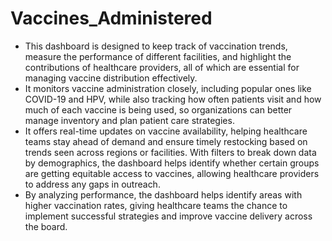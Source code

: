 # Vaccines_Administered

- This dashboard is designed to keep track of vaccination trends, measure the performance of different facilities, and highlight the contributions of healthcare providers, all of which are essential for managing vaccine distribution effectively. <br>
- It monitors vaccine administration closely, including popular ones like COVID-19 and HPV, while also tracking how often patients visit and how much of each vaccine is being used, so organizations can better manage inventory and plan patient care strategies. <br>
- It offers real-time updates on vaccine availability, helping healthcare teams stay ahead of demand and ensure timely restocking based on trends seen across regions or facilities.
With filters to break down data by demographics, the dashboard helps identify whether certain groups are getting equitable access to vaccines, allowing healthcare providers to address any gaps in outreach. <br>
- By analyzing performance, the dashboard helps identify areas with higher vaccination rates, giving healthcare teams the chance to implement successful strategies and improve vaccine delivery across the board.
